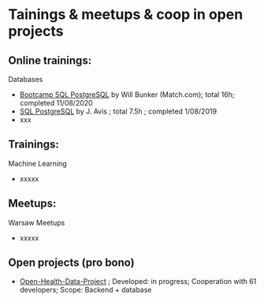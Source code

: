# Tainings & meetups & coop in open projects

## Online trainings:

Databases
- [Bootcamp SQL PostgreSQL](https://www.udemy.com/certificate/UC-efdf72bc-dab5-4573-88eb-4e22f1a67277/) by Will Bunker (Match.com); total 16h; completed 11/08/2020
- [SQL PostgreSQL](https://www.udemy.com/certificate/UC-44EYTK7F/) by J. Avis ; total 7.5h ; completed 1/08/2019
- xxx



## Trainings:
Machine Learning
- xxxxx

## Meetups:

Warsaw Meetups
- xxxxx

## Open projects (pro bono)

- [Open-Health-Data-Project](https://github.com/Open-Health-Data-Project) ; Developed: in progress; Cooperation with 61 developers; Scope: Backend + database


